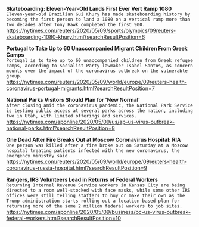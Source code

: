 **Skateboarding: Eleven-Year-Old Lands First Ever Vert Ramp 1080**\
`Eleven-year-old Brazilian Gui Khury has made skateboarding history by becoming the first person to land a 1080 on a vertical ramp more than two decades after Tony Hawk completed the first 900.`\
https://nytimes.com/reuters/2020/05/09/sports/olympics/09reuters-skateboarding-1080-khury.html?searchResultPosition=6

**Portugal to Take Up to 60 Unaccompanied Migrant Children From Greek Camps**\
`Portugal is to take up to 60 unaccompanied children from Greek refugee camps, according to Socialist Party lawmaker Isabel Santos, as concern mounts over the impact of the coronavirus outbreak on the vulnerable group. `\
https://nytimes.com/reuters/2020/05/09/world/europe/09reuters-health-coronavirus-portugal-migrants.html?searchResultPosition=7

**National Parks Visitors Should Plan for 'New Normal'**\
`After closing amid the coronavirus pandemic, the National Park Service is testing public access at several parks across the nation, including two in Utah, with limited offerings and services.`\
https://nytimes.com/aponline/2020/05/09/us/ap-us-virus-outbreak-national-parks.html?searchResultPosition=8

**One Dead After Fire Breaks Out at Moscow Coronavirus Hospital: RIA**\
`One person was killed after a fire broke out on Saturday at a Moscow hospital treating patients infected with the new coronavirus, the emergency ministry said. `\
https://nytimes.com/reuters/2020/05/09/world/europe/09reuters-health-coronavirus-russia-hospital.html?searchResultPosition=9

**Rangers, IRS Volunteers Lead in Returns of Federal Workers**\
`Returning Internal Revenue Service workers in Kansas City are being directed to a room well-stocked with face masks, while some other IRS offices were still telling staffers to buy or make their own as the Trump administration starts rolling out a location-based plan for returning more of the some 2 million federal workers to job sites.`\
https://nytimes.com/aponline/2020/05/09/business/bc-us-virus-outbreak-federal-workers.html?searchResultPosition=10


